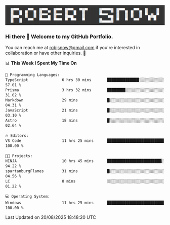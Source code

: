 <img alt="myname" src="assets/name.png" />

### Hi there 👋 Welcome to my GitHub Portfolio.
You can reach me at robjsnow@gmail.com if you're interested in collaboration or have other inquiries.  :briefcase:



<!--START_SECTION:waka-->
📊 **This Week I Spent My Time On** 

```text
💬 Programming Languages: 
TypeScript               6 hrs 30 mins       ██████████████░░░░░░░░░░░   57.01 % 
Prisma                   3 hrs 32 mins       ████████░░░░░░░░░░░░░░░░░   31.02 % 
Markdown                 29 mins             █░░░░░░░░░░░░░░░░░░░░░░░░   04.31 % 
JavaScript               21 mins             █░░░░░░░░░░░░░░░░░░░░░░░░   03.10 % 
Astro                    18 mins             █░░░░░░░░░░░░░░░░░░░░░░░░   02.64 % 

🔥 Editors: 
VS Code                  11 hrs 25 mins      █████████████████████████   100.00 % 

🐱‍💻 Projects: 
NINJA                    10 hrs 45 mins      ████████████████████████░   94.22 % 
spartanburgFlames        31 mins             █░░░░░░░░░░░░░░░░░░░░░░░░   04.56 % 
LC                       8 mins              ░░░░░░░░░░░░░░░░░░░░░░░░░   01.22 % 

💻 Operating System: 
Windows                  11 hrs 25 mins      █████████████████████████   100.00 % 
```


 Last Updated on 20/08/2025 18:48:20 UTC
<!--END_SECTION:waka-->

<!--
**robjsnow/robjsnow** is a ✨ _special_ ✨ repository because its `README.md` (this file) appears on your GitHub profile.

Here are some ideas to get you started:

- 🔭 I’m currently working on ...
- 🌱 I’m currently learning ...
- 👯 I’m looking to collaborate on ...
- 🤔 I’m looking for help with ...
- 💬 Ask me about ...
- 📫 How to reach me: ...
- 😄 Pronouns: ...
- ⚡ Fun fact: ...
-->


